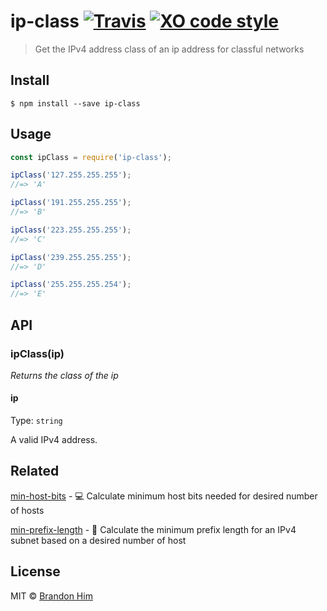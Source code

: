 # ip-class [![Travis](https://img.shields.io/travis/brh55/ip-class.svg?style=flat-square)](https://travis-ci.org/brh55/ip-class) [![XO code style](https://img.shields.io/badge/code_style-XO-5ed9c7.svg?style=flat-square)](https://github.com/sindresorhus/xo)

> Get the IPv4 address class of an ip address for classful networks

## Install

```
$ npm install --save ip-class
```

## Usage

```js
const ipClass = require('ip-class');

ipClass('127.255.255.255');
//=> 'A'

ipClass('191.255.255.255');
//=> 'B'

ipClass('223.255.255.255');
//=> 'C'

ipClass('239.255.255.255');
//=> 'D'

ipClass('255.255.255.254');
//=> 'E'
```

## API

### ipClass(ip)

*Returns the class of the ip*

#### ip

Type: `string`

A valid IPv4 address.

## Related

[min-host-bits](https://github.com/brh55/min-host-bits) - 💻 Calculate minimum host bits needed for desired number of hosts

[min-prefix-length](https://github.com/brh55/min-prefix-length) - 🔢 Calculate the minimum prefix length for an IPv4 subnet based on a desired number of host

## License

MIT © [Brandon Him](https://github.com/brh55)

